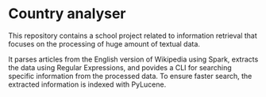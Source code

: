 # Country analyser

This repository contains a school project related to information retrieval that focuses on the processing of huge amount of textual data.

It parses articles from the English version of Wikipedia using Spark, extracts the data using Regular Expressions, and povides a CLI for searching specific information from the processed data. To ensure faster search, the extracted information is indexed with PyLucene.
